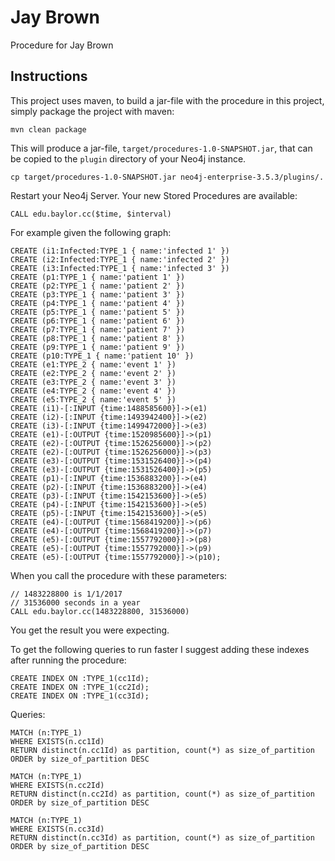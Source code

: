 # Jay Brown
Procedure for Jay Brown

Instructions
------------ 

This project uses maven, to build a jar-file with the procedure in this
project, simply package the project with maven:

    mvn clean package

This will produce a jar-file, `target/procedures-1.0-SNAPSHOT.jar`,
that can be copied to the `plugin` directory of your Neo4j instance.

    cp target/procedures-1.0-SNAPSHOT.jar neo4j-enterprise-3.5.3/plugins/.
    

Restart your Neo4j Server. Your new Stored Procedures are available:

    CALL edu.baylor.cc($time, $interval)

For example given the following graph:

    CREATE (i1:Infected:TYPE_1 { name:'infected 1' })
    CREATE (i2:Infected:TYPE_1 { name:'infected 2' })
    CREATE (i3:Infected:TYPE_1 { name:'infected 3' })
    CREATE (p1:TYPE_1 { name:'patient 1' })
    CREATE (p2:TYPE_1 { name:'patient 2' })
    CREATE (p3:TYPE_1 { name:'patient 3' })
    CREATE (p4:TYPE_1 { name:'patient 4' })
    CREATE (p5:TYPE_1 { name:'patient 5' })
    CREATE (p6:TYPE_1 { name:'patient 6' })
    CREATE (p7:TYPE_1 { name:'patient 7' })
    CREATE (p8:TYPE_1 { name:'patient 8' })
    CREATE (p9:TYPE_1 { name:'patient 9' })
    CREATE (p10:TYPE_1 { name:'patient 10' })    
    CREATE (e1:TYPE_2 { name:'event 1' })
    CREATE (e2:TYPE_2 { name:'event 2' })
    CREATE (e3:TYPE_2 { name:'event 3' })
    CREATE (e4:TYPE_2 { name:'event 4' })
    CREATE (e5:TYPE_2 { name:'event 5' })   
    CREATE (i1)-[:INPUT {time:1488585600}]->(e1)
    CREATE (i2)-[:INPUT {time:1493942400}]->(e2)
    CREATE (i3)-[:INPUT {time:1499472000}]->(e3)
    CREATE (e1)-[:OUTPUT {time:1520985600}]->(p1)
    CREATE (e2)-[:OUTPUT {time:1526256000}]->(p2)
    CREATE (e2)-[:OUTPUT {time:1526256000}]->(p3)
    CREATE (e3)-[:OUTPUT {time:1531526400}]->(p4)
    CREATE (e3)-[:OUTPUT {time:1531526400}]->(p5)
    CREATE (p1)-[:INPUT {time:1536883200}]->(e4)
    CREATE (p2)-[:INPUT {time:1536883200}]->(e4)
    CREATE (p3)-[:INPUT {time:1542153600}]->(e5)
    CREATE (p4)-[:INPUT {time:1542153600}]->(e5)
    CREATE (p5)-[:INPUT {time:1542153600}]->(e5)
    CREATE (e4)-[:OUTPUT {time:1568419200}]->(p6)
    CREATE (e4)-[:OUTPUT {time:1568419200}]->(p7)
    CREATE (e5)-[:OUTPUT {time:1557792000}]->(p8)
    CREATE (e5)-[:OUTPUT {time:1557792000}]->(p9)
    CREATE (e5)-[:OUTPUT {time:1557792000}]->(p10);
    
When you call the procedure with these parameters:
 
    // 1483228800 is 1/1/2017
    // 31536000 seconds in a year
    CALL edu.baylor.cc(1483228800, 31536000)
    
You get the result you were expecting.       

To get the following queries to run faster I suggest adding these indexes after running the procedure:

    CREATE INDEX ON :TYPE_1(cc1Id);
    CREATE INDEX ON :TYPE_1(cc2Id);
    CREATE INDEX ON :TYPE_1(cc3Id);
    
Queries:

    MATCH (n:TYPE_1) 
    WHERE EXISTS(n.cc1Id) 
    RETURN distinct(n.cc1Id) as partition, count(*) as size_of_partition 
    ORDER by size_of_partition DESC    
    
    MATCH (n:TYPE_1) 
    WHERE EXISTS(n.cc2Id) 
    RETURN distinct(n.cc2Id) as partition, count(*) as size_of_partition 
    ORDER by size_of_partition DESC    
    
    MATCH (n:TYPE_1) 
    WHERE EXISTS(n.cc3Id) 
    RETURN distinct(n.cc3Id) as partition, count(*) as size_of_partition 
    ORDER by size_of_partition DESC    
